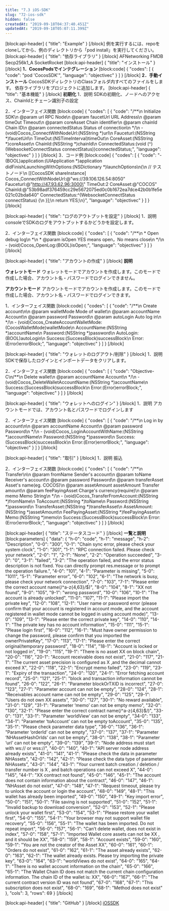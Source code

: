 ```yaml
---
title: "7.3 iOS-SDK"
slug: "72-ios-sdk"
hidden: false
createdAt: "2019-09-18T04:37:40.451Z"
updatedAt: "2019-09-18T05:07:11.399Z"
---
```

[block:api-header]
{
  "title": "Example"
}
[/block]
例を実行するには、repoをcloneしてから、例のディレクトリから「pod install」を実行してください。
[block:api-header]
{
  "title": "依存ライブラリ"
}
[/block]
AFNetworking
FMDB
Secp256k1_A
SocketRocket
[block:api-header]
{
  "title": "インストール"
}
[/block]
**1．CocosPodsでインテグレーション** 
[block:code]
{
  "codes": [
    {
      "code": "pod 'CocosSDK'",
      "language": "objectivec"
    }
  ]
}
[/block]
**2．手動インストール**
CocosSDKディレクトリのClassフォルダ内すべてのファイルをします。
依存ライブラリをプロジェクトに追加します。
[block:api-header]
{
  "title": "基本機能"
}
[/block]
**初期化**
1．説明
SDKの初期化、ノードへのアクセス、ChainIdとチェーン識別子の設定

2．インターフェイス関数
[block:code]
{
  "codes": [
    {
      "code": "/**\n  Initialize SDK\n  @param url RPC     Node\n  @param faucetUrl   URL Address\n  @param timeOut     Timeout\n  @param coreAsset   Chain identifier\n  @param chainId     Chain ID\n  @param connectedStatus Status of connection\n  */\n - (void)Cocos_ConnectWithNodeUrl:(NSString *)url\n         Fauceturl:(NSString *)faucetUrl\n            TimeOut:(NSTimeInterval)timeOut\n         CoreAsset:(NSString *)coreAsset\n            ChainId:(NSString *)chainId\n     ConnectedStatus:(void (^)(WebsocketConnectStatus     connectStatus))connectedStatus;",
      "language": "objectivec"
    }
  ]
}
[/block]
3．コード例
[block:code]
{
  "codes": [
    {
      "code": "- (BOOL)application:(UIApplication *)application didFinishLaunchingWithOptions:(NSDictionary *)launchOptions\n{\n // テストノード\n [[CocosSDK shareInstance] Cocos_ConnectWithNodeUrl:@\"ws://39.106.126.54:8050\" Fauceturl:@\"http://47.93.62.96:3000\" TimeOut:2 CoreAsset:@\"COCOS\" ChainId:@\"53b98adf376459cc29e5672075ed0c0b1672ea7dce42b0b1fe5e021c02bda640\" ConnectedStatus:^(WebsocketConnectStatus connectStatus) {\n }];\n return YES;\n}",
      "language": "objectivec"
    }
  ]
}
[/block]

[block:api-header]
{
  "title": "ログのアウトプットを設定"
}
[/block]
1．説明
consoleでSDKのログをアウトプットするかどうかを設定します。

2．インターフェイス関数
[block:code]
{
  "codes": [
    {
      "code": "/**\n  *  Open debug log\n  *\n  *  @param isOpen YES means open，No means close\n  */\n - (void)Cocos_OpenLog:(BOOL)isOpen;",
      "language": "objectivec"
    }
  ]
}
[/block]

[block:api-header]
{
  "title": "アカウントの作成"
}
[/block]
**説明**

**ウォレットモード**
ウォレットモードでアカウントを作成します。このモードで作成した場合、アカウント名・パスワードでログインできません。

**アカウントモード**
アカウントモードでアカウントを作成します。このモードで作成した場合、アカウント名・パスワードでログインできます。

1．インターフェイス関数
[block:code]
{
  "codes": [
    {
      "code": "/**\n  Create account\n\n  @param walletMode  Mode of wallet\n  @param accountName Account\n  @param password    Password\n  @param autoLogin   Auto log in\n  */\n - (void)Cocos_CreateAccountWalletMode:(CocosWalletMode)walletMode\n      AccountName:(NSString *)accountName\n         Password:(NSString *)password\n        AutoLogin:(BOOL)autoLogin\n          Success:(SuccessBlock)successBlock\n            Error:(Error)errorBlock;",
      "language": "objectivec"
    }
  ]
}
[/block]

[block:api-header]
{
  "title": "ウォレットのログアウト/削除"
}
[/block]
1．説明
SDKで保存したログインとインポートデータをクリアします。

2．インターフェイス関数
[block:code]
{
  "codes": [
    {
      "code": "Objective-C\n/**\n  Delete wallet\n  @param accountName Account\n  */\n - (void)Cocos_DeleteWalletAccountName:(NSString *)accountName\n           Success:(SuccessBlock)successBlock\n             Error:(Error)errorBlock;",
      "language": "objectivec"
    }
  ]
}
[/block]

[block:api-header]
{
  "title": "ウォレットへのログイン"
}
[/block]
1．説明
アカウントモードでは、アカウント名とパスワードでログインします

2．インターフェイス関数
[block:code]
{
  "codes": [
    {
      "code": "/**\n  Log in by account\n\n  @param accountName Account\n  @param password    Password\n  */\n - (void)Cocos_LoginAccountWithName:(NSString *)accountName\n           Password:(NSString *)password\n             Success:(SuccessBlock)successBlock\n               Error:(Error)errorBlock;",
      "language": "objectivec"
    }
  ]
}
[/block]

[block:api-header]
{
  "title": "取引"
}
[/block]
1．説明
振込

2．インターフェイス関数
[block:code]
{
  "codes": [
    {
      "code": "/**\n  Transfer\n\n  @param fromName        Sender's account\n  @param toName          Receiver's account\n  @param password        Password\n  @param transferAsset   Asset's name(eg. COCOS)\n  @param assetAmount     assetAmount Transfer amount\n  @param feePayingAsset  Charge's currency(require)\n  @param memo            Memo String\n  */\n - (void)Cocos_TransferFromAccount:(NSString *)fromName\n               ToAccount:(NSString *)toName\n                Password:(NSString *)password\n           TransferAsset:(NSString *)transferAsset\n             AssetAmount:(NSString *)assetAmount\n          FeePayingAsset:(NSString *)feePayingAsset\n                    Memo:(NSString *)memo\n               Success:(SuccessBlock)successBlock\n                 Error:(Error)errorBlock;",
      "language": "objectivec"
    }
  ]
}
[/block]

[block:api-header]
{
  "title": "ステータスコード"
}
[/block]
**一覧と説明** 
[block:parameters]
{
  "data": {
    "h-0": "code",
    "h-1": "message",
    "h-2": "Description",
    "0-0": "300",
    "0-1": "Chain sync error, please check your system clock",
    "1-0": "301",
    "1-1": "RPC connection failed. Please check your network",
    "2-0": "1",
    "2-1": "None",
    "2-2": "Operation succeeded",
    "3-0": "0",
    "3-1": "failed",
    "3-2": "The operation failed, and the error status description is not fixed. You can directly prompt res.message or to prompt the operation failure.",
    "4-0": "101",
    "4-1": "Parameter is missing",
    "5-0": "1011",
    "5-1": "Parameter error",
    "6-0": "102",
    "6-1": "The network is busy, please check your network connection",
    "7-0": "103",
    "7-1": "Please enter the correct account name(/^a-z{4,63}/$)",
    "8-0": "104",
    "8-1": "XX not found",
    "9-0": "105",
    "9-1": "wrong password",
    "10-0": "106",
    "10-1": "The account is already unlocked",
    "11-0": "107",
    "11-1": "Please import the private key",
    "12-0": "108",
    "12-1": "User name or password error (please confirm that your account is registered in account mode, and the account registered in wallet mode cannot be logged in using account mode)",
    "13-0": "109",
    "13-1": "Please enter the correct private key",
    "14-0": "110",
    "14-1": "The private key has no account information",
    "15-0": "111",
    "15-1": "Please login first",
    "16-0": "112",
    "16-1": "Must have owner permission to change the password, please confirm that you imported the ownerPrivateKey",
    "17-0": "113",
    "17-1": "Please enter the correct original/temporary password",
    "18-0": "114",
    "18-1": "Account is locked or not logged in",
    "19-0": "115",
    "19-1": "There is no asset XX on block chain",
    "20-0": "116",
    "20-1": "Account receivable does not exist",
    "21-0": "117",
    "21-1": "The current asset precision is configured as X ,and the decimal cannot exceed X",
    "22-0": "118",
    "22-1": "Encrypt memo failed",
    "23-0": "119",
    "23-1": "Expiry of the transaction",
    "24-0": "120",
    "24-1": "Error fetching account record",
    "25-0": "121",
    "25-1": "block and transaction information cannot be found",
    "26-0": "122",
    "26-1": "Parameter blockOrTXID is incorrect",
    "27-0": "123",
    "27-1": "Parameter account can not be empty",
    "28-0": "124",
    "28-1": "Receivables account name can not be empty",
    "29-0": "125",
    "29-1": "Users do not own XX assets",
    "30-0": "127",
    "30-1": "No reward available",
    "31-0": "129",
    "31-1": "Parameter ‘memo’ can not be empty memo",
    "32-0": "130",
    "32-1": "Please enter the correct contract name(/^a-z{4,63}$/)",
    "33-0": "131",
    "33-1": "Parameter ‘worldView’ can not be empty",
    "34-0": "133",
    "34-1": "Parameter ‘toAccount’ can not be empty toAccount",
    "35-0": "135",
    "35-1": "Please check parameter data type",
    "36-0": "136",
    "36-1": "Parameter ‘orderId’ can not be empty",
    "37-0": "137",
    "37-1": "Parameter ‘NHAssetHashOrIds’ can not be empty",
    "38-0": "138",
    "38-1": "Parameter ‘url’ can not be empty",
    "39-0": "139",
    "39-1": "Node address must start with ws:// or wss://",
    "40-0": "140",
    "40-1": "API server node address already exists",
    "41-0": "141",
    "41-1": "Please check the data in parameter NHAssets",
    "42-0": "142",
    "42-1": "Please check the data type of parameter NHAssets",
    "43-0": "144",
    "43-1": "Your current batch creation / deletion / transfer number is X , and batch operations can not exceed X",
    "44-0": "145",
    "44-1": "XX contract not found",
    "45-0": "146",
    "45-1": "The account does not contain information about the contract",
    "46-0": "147",
    "46-1": "NHAsset do not exist",
    "47-0": "148",
    "47-1": "Request timeout, please try to unlock the account or login the account",
    "48-0": "149",
    "48-1": "This wallet has already been imported",
    "49-0": "150",
    "49-1": "Key import error",
    "50-0": "151",
    "50-1": "File saving is not supported",
    "51-0": "152",
    "51-1": "Invalid backup to download conversion",
    "52-0": "153",
    "52-1": "Please unlock your wallet first",
    "53-0": "154",
    "53-1": "Please restore your wallet first",
    "54-0": "155",
    "54-1": "Your browser may not support wallet file recovery",
    "55-0": "156",
    "55-1": "The wallet has been imported. Do not repeat import",
    "56-0": "157",
    "56-1": "Can’t delete wallet, does not exist in index",
    "57-0": "158",
    "57-1": "Imported Wallet core assets can not be XX , and it should be XX",
    "58-0": "159",
    "58-1": "Account exists",
    "59-0": "160",
    "59-1": "You are not the creator of the Asset XX",
    "60-0": "161",
    "60-1": "Orders do not exist",
    "61-0": "162",
    "61-1": "The asset already exists",
    "62-0": "163",
    "62-1": "The wallet already exists. Please try importing the private key",
    "63-0": "164",
    "63-1": "worldViews do not exist",
    "64-0": "165",
    "64-1": "There is no wallet account information on the chain",
    "65-0": "166",
    "65-1": "The Wallet Chain ID does not match the current chain configuration information. The chain ID of the wallet is: XX",
    "66-0": "167",
    "66-1": "The current contract version ID was not found",
    "67-0": "168",
    "67-1": "This subscription does not exist",
    "68-0": "169",
    "68-1": "Method does not exist"
  },
  "cols": 3,
  "rows": 69
}
[/block]

[block:api-header]
{
  "title": "GitHub"
}
[/block]
[iOSSDK](https://github.com/Cocos-BCX/iOSSDK)